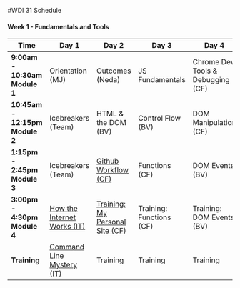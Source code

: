 #WDI 31 Schedule

#### Week 1 - Fundamentals and Tools

 Time | Day 1 |  Day 2 | Day 3| Day 4 | Day 5|
----- | ----- | ------ | ---- | ----- | ---- |
 **9:00am - 10:30am Module 1** | Orientation (MJ) |  Outcomes (Neda) | JS Fundamentals | Chrome Dev Tools & Debugging (CF) | Personal Projects Show & Tell
 **10:45am - 12:15pm Module 2** | Icebreakers (Team) | HTML & the DOM (BV) | Control Flow (BV) | DOM Manipulation (CF) | Formative Assessment & Review (IT)
 **1:15pm - 2:45pm Module 3** | Icebreakers (Team) |  [Github Workflow (CF)](https://github.com/sf-wdi-31/git-github) | Functions (CF) | DOM Events (BV) | Intro Tic Tac Toe (Team)
**3:00pm - 4:30pm Module 4** | [How the Internet Works (IT)][1D] | [Training: My Personal Site (CF)](https://github.com/sf-wdi-31/personal-portfolio) | Training: Functions (CF) | Training: DOM Events (BV) | Training: Tic-Tac-Toe (Team)       
**Training** | [Command Line Mystery (IT)][1E] | Training | Training  | Training | Training


[1A]: # "..."
[1B]: # "..."
[1C]: # "..."
[1D]: https://github.com/sf-wdi-31/how-the-internet-works "How the Internet Works"
[1E]: # "Command Line Mystery"

[2A]: # "..."
[2B]: # "..."
[2C]: # "..."
[2D]: # "..."

[3A]: # "..."
[3B]: # "..."
[3C]: # "..."
[3D]: # "..."

[4A]: # "..."
[4B]: # "..."
[4C]: # "..."
[4D]: # "..."

[5A]: # "..."
[5B]: # "..."
[5C]: # "..."
[5D]: # "..."
